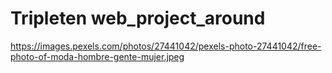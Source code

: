 # Tripleten web_project_around
https://images.pexels.com/photos/27441042/pexels-photo-27441042/free-photo-of-moda-hombre-gente-mujer.jpeg